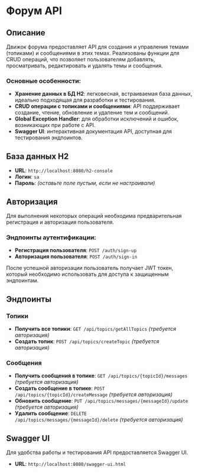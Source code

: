 # Форум API

## Описание

Движок форума предоставляет API для создания и управления темами (топиками) и сообщениями в этих темах. Реализованы функции для CRUD операций, что позволяет пользователям добавлять, просматривать, редактировать и удалять темы и сообщения. 

### Основные особенности:
- **Хранение данных в БД H2**: легковесная, встраиваемая база данных, идеально подходящая для разработки и тестирования.
- **CRUD операции с топиками и сообщениями**: API поддерживает создание, чтение, обновление и удаление тем и сообщений.
- **Global Exception Handler**: для обработки исключений и ошибок, возникающих при работе с API.
- **Swagger UI**: интерактивная документация API, доступная для тестирования эндпоинтов.

## База данных H2

- **URL**: `http://localhost:8080/h2-console`
- **Логин**: `sa`
- **Пароль**: *(оставьте поле пустым, если не настраивали)*

## Авторизация

Для выполнения некоторых операций необходима предварительная регистрация и авторизация пользователя.

### Эндпоинты аутентификации:
- **Регистрация пользователя**: `POST /auth/sign-up`
- **Авторизация пользователя**: `POST /auth/sign-in`

После успешной авторизации пользователь получает JWT токен, который необходимо использовать для доступа к защищенным эндпоинтам.

## Эндпоинты

### Топики
- **Получить все топики**: `GET /api/topics/getAllTopics` *(требуется авторизация)*
- **Создать топик**: `POST /api/topics/createTopic` *(требуется авторизация)*

### Сообщения
- **Получить сообщения в топике**: `GET /api/topics/{topicId}/messages` *(требуется авторизация)*
- **Создать сообщение в топике**: `POST /api/topics/{topicId}/createMessage` *(требуется авторизация)*
- **Обновить сообщение**: `PUT /api/topics/messages/{messageId}/update` *(требуется авторизация)*
- **Удалить сообщение**: `DELETE /api/topics/messages/{messageId}/delete` *(требуется авторизация)*

## Swagger UI

Для удобства работы и тестирования API предоставляется Swagger UI.

- **URL**: `http://localhost:8080/swagger-ui.html`
